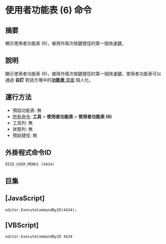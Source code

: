 # 使用者功能表 (6) 命令

## 摘要

顯示使用者功能表 (6)，被用作兩次按鍵捷徑的第一個快速鍵。

## 說明

顯示使用者功能表 (6)，被用作兩次按鍵捷徑的第一個快速鍵。使用者功能表可以通過 **自訂** 對話方塊中的[**功能表** 頁面](../../dlg/customize/menus/index) 個人化。

## 運行方法

- 預設功能表: 無
- [所有命令](all_commands): **工具** >
**使用者功能表** \> **使用者功能表 (6)**
- 工具列: 無
- 狀態列: 無
- 預設捷徑: 無

## 外掛程式命令ID

```
EEID_USER_MENU1 (4434)```

## 巨集

## \[JavaScript\]

```
editor.ExecuteCommandByID(4434);
```

## \[VBScript\]

```
editor.ExecuteCommandByID 4434
```
